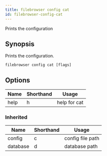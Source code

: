 ```yaml
---
title: filebrowser config cat
id: filebrowser-config-cat
---
```


Prints the configuration

## Synopsis

Prints the configuration.

```
filebrowser config cat [flags]
```

## Options

| Name | Shorthand | Usage |
|------|-----------|-------|
|help|h|help for cat|

### Inherited

| Name | Shorthand | Usage |
|------|-----------|-------|
|config|c|config file path|
|database|d|database path|

